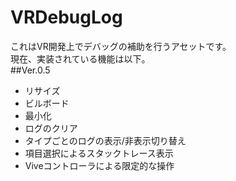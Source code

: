 # VRDebugLog
これはVR開発上でデバッグの補助を行うアセットです。<br>
現在、実装されている機能は以下。<br>
##Ver.0.5
<ul>
<li>リサイズ</li>
<li>ビルボード</li>
<li>最小化</li>
<li>ログのクリア</li>
<li>タイプごとのログの表示/非表示切り替え</li>
<li>項目選択によるスタックトレース表示</li>
<li>Viveコントローラによる限定的な操作</li>
</ul>
